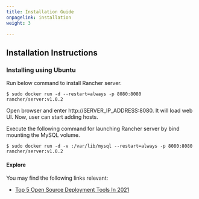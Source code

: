 ```yaml
---
title: Installation Guide
onpagelink: installation
weight: 3

---
```


Installation Instructions
-------------------------

### Installing using Ubuntu

Run below command to install Rancher server.

 ```
$ sudo docker run -d --restart=always -p 8080:8080 rancher/server:v1.0.2
```

Open browser and enter http://SERVER\_IP\_ADDRESS:8080. It will load web UI. Now, user can start adding hosts.

Execute the following command for launching Rancher server by bind mounting the MySQL volume.

 ```
$ sudo docker run -d -v :/var/lib/mysql --restart=always -p 8080:8080 rancher/server:v1.0.2
```

#### **Explore**

You may find the following links relevant:

- [Top 5 Open Source Deployment Tools In 2021](https://blog.containerize.com/2021/03/12/top-5-open-source-deployment-tools-in-the-year-2021/)
 
